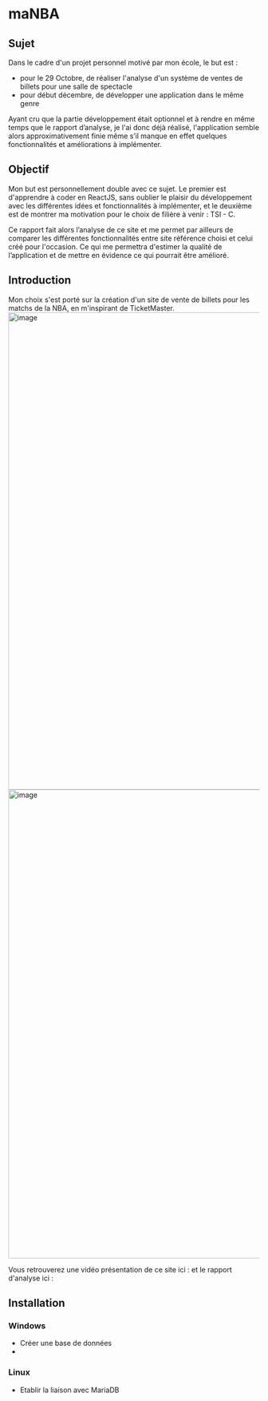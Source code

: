 # maNBA

## Sujet 

Dans le cadre d'un projet personnel motivé par mon école, le but est :
- pour le 29 Octobre, de réaliser l'analyse d'un système de ventes de billets pour une salle de spectacle
- pour début décembre, de développer une application dans le même genre

Ayant cru que la partie développement était optionnel et à rendre en même temps que le rapport d’analyse, je l'ai donc déjà réalisé, l'application semble alors approximativement finie même s’il manque en effet quelques fonctionnalités et améliorations à implémenter.


## Objectif 

Mon but est personnellement double avec ce sujet. Le premier est d'apprendre à coder en ReactJS, sans oublier le plaisir du développement avec les différentes idées et fonctionnalités à implémenter, et le deuxième est de montrer ma motivation pour le choix de filière à venir : TSI - C.

Ce rapport fait alors l’analyse de ce site et me permet par ailleurs de comparer les différentes fonctionnalités entre site référence choisi et celui créé pour l'occasion. Ce qui me permettra d'estimer la qualité de l’application et de mettre en évidence ce qui pourrait être amélioré.

## Introduction 
Mon choix s'est porté sur la création d'un site de vente de billets pour les matchs de la NBA, en m'inspirant de TicketMaster.
<img width="956" alt="image" src="https://github.com/Matheoia/clone_ticketmastrer/assets/121936719/a2733f20-16be-4e8c-b694-256a8464dadb">
<img width="939" alt="image" src="https://github.com/Matheoia/clone_ticketmastrer/assets/121936719/abe25435-2d06-4354-a670-28c00f7764cb">

Vous retrouverez une vidéo présentation de ce site ici : 
et le rapport d'analyse ici : 

## Installation

### Windows

- Créer une base de données
- 

### Linux

- Etablir la liaison avec MariaDB




